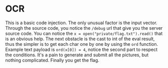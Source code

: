 # OCR
This is a basic code injection. The only unusual factor is the input vector.
Through the source code, you notice the `/debug` url that give you the server source code.
You can notice the `x = open("private/flag.txt").read()` that is an obvious help.
The next obstacle is the cast to int of the eval result, thus the simpler is to get each char one by one by using the `ord` function.
Example text payload is `ord(x[0]) = 4`, notice the second part to respect the conditions.
It's a pain to generate and submit all the pictures, but nothing complicated. Finally you get the flag.
